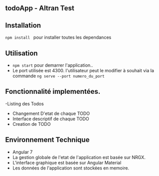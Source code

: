 ## todoApp - Altran Test

## Installation

```npm install ``` pour installer toutes les dependances

## Utilisation
- ``` npm start ``` pour demarrer l'application..
- Le port utilisée est 4300. l'utilisateur peut le modifier à souhait via la commande   ``` ng serve --port numero_du_port ```

## Fonctionnalité implementées.
-Listing des Todos
- Changement D'etat de chaque TODO
-  Interface descriptif de chaque TODO
- Creation de TODO 

## Environnement Technique
- Angular 7
- La gestion globale de l'etat de l'application est basée sur NRGX.
- L'interface graphique est basée sur Angular Material
- Les données de l'application sont stockées en memoire.

